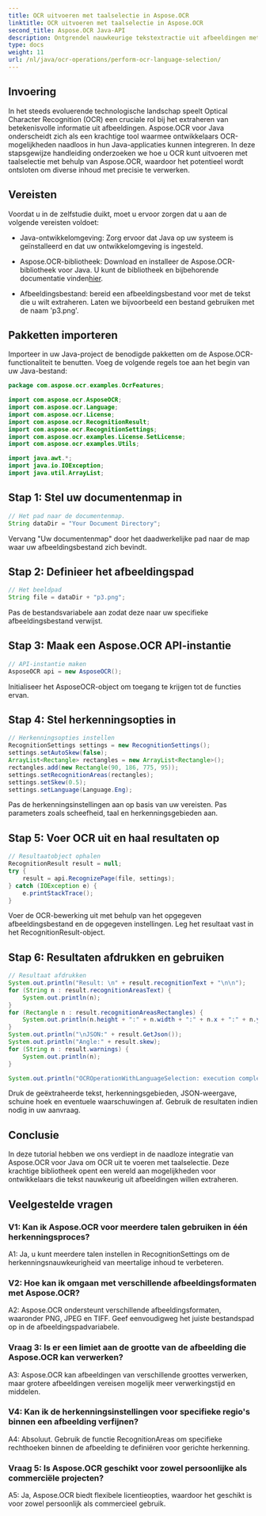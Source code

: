```yaml
---
title: OCR uitvoeren met taalselectie in Aspose.OCR
linktitle: OCR uitvoeren met taalselectie in Aspose.OCR
second_title: Aspose.OCR Java-API
description: Ontgrendel nauwkeurige tekstextractie uit afbeeldingen met Aspose.OCR voor Java. Volg onze stapsgewijze handleiding voor nauwkeurige OCR met taalselectie.
type: docs
weight: 11
url: /nl/java/ocr-operations/perform-ocr-language-selection/
---
```

## Invoering

In het steeds evoluerende technologische landschap speelt Optical Character Recognition (OCR) een cruciale rol bij het extraheren van betekenisvolle informatie uit afbeeldingen. Aspose.OCR voor Java onderscheidt zich als een krachtige tool waarmee ontwikkelaars OCR-mogelijkheden naadloos in hun Java-applicaties kunnen integreren. In deze stapsgewijze handleiding onderzoeken we hoe u OCR kunt uitvoeren met taalselectie met behulp van Aspose.OCR, waardoor het potentieel wordt ontsloten om diverse inhoud met precisie te verwerken.

## Vereisten

Voordat u in de zelfstudie duikt, moet u ervoor zorgen dat u aan de volgende vereisten voldoet:

- Java-ontwikkelomgeving: Zorg ervoor dat Java op uw systeem is geïnstalleerd en dat uw ontwikkelomgeving is ingesteld.

-  Aspose.OCR-bibliotheek: Download en installeer de Aspose.OCR-bibliotheek voor Java. U kunt de bibliotheek en bijbehorende documentatie vinden[hier](https://reference.aspose.com/ocr/java/).

- Afbeeldingsbestand: bereid een afbeeldingsbestand voor met de tekst die u wilt extraheren. Laten we bijvoorbeeld een bestand gebruiken met de naam 'p3.png'.

## Pakketten importeren

Importeer in uw Java-project de benodigde pakketten om de Aspose.OCR-functionaliteit te benutten. Voeg de volgende regels toe aan het begin van uw Java-bestand:

```java
package com.aspose.ocr.examples.OcrFeatures;

import com.aspose.ocr.AsposeOCR;
import com.aspose.ocr.Language;
import com.aspose.ocr.License;
import com.aspose.ocr.RecognitionResult;
import com.aspose.ocr.RecognitionSettings;
import com.aspose.ocr.examples.License.SetLicense;
import com.aspose.ocr.examples.Utils;

import java.awt.*;
import java.io.IOException;
import java.util.ArrayList;
```

## Stap 1: Stel uw documentenmap in

```java
// Het pad naar de documentenmap.
String dataDir = "Your Document Directory";
```

Vervang "Uw documentenmap" door het daadwerkelijke pad naar de map waar uw afbeeldingsbestand zich bevindt.

## Stap 2: Definieer het afbeeldingspad

```java
// Het beeldpad
String file = dataDir + "p3.png";
```

Pas de bestandsvariabele aan zodat deze naar uw specifieke afbeeldingsbestand verwijst.

## Stap 3: Maak een Aspose.OCR API-instantie

```java
// API-instantie maken
AsposeOCR api = new AsposeOCR();
```

Initialiseer het AsposeOCR-object om toegang te krijgen tot de functies ervan.

## Stap 4: Stel herkenningsopties in

```java
// Herkenningsopties instellen
RecognitionSettings settings = new RecognitionSettings();
settings.setAutoSkew(false);
ArrayList<Rectangle> rectangles = new ArrayList<Rectangle>();
rectangles.add(new Rectangle(90, 186, 775, 95));
settings.setRecognitionAreas(rectangles);
settings.setSkew(0.5);
settings.setLanguage(Language.Eng);
```

Pas de herkenningsinstellingen aan op basis van uw vereisten. Pas parameters zoals scheefheid, taal en herkenningsgebieden aan.

## Stap 5: Voer OCR uit en haal resultaten op

```java
// Resultaatobject ophalen
RecognitionResult result = null;
try {
    result = api.RecognizePage(file, settings);
} catch (IOException e) {
    e.printStackTrace();
}
```

Voer de OCR-bewerking uit met behulp van het opgegeven afbeeldingsbestand en de opgegeven instellingen. Leg het resultaat vast in het RecognitionResult-object.

## Stap 6: Resultaten afdrukken en gebruiken

```java
// Resultaat afdrukken
System.out.println("Result: \n" + result.recognitionText + "\n\n");
for (String n : result.recognitionAreasText) {
    System.out.println(n);
}
for (Rectangle n : result.recognitionAreasRectangles) {
    System.out.println(n.height + ":" + n.width + ":" + n.x + ":" + n.y);
}
System.out.println("\nJSON:" + result.GetJson());
System.out.println("Angle:" + result.skew);
for (String n : result.warnings) {
    System.out.println(n);
}

System.out.println("OCROperationWithLanguageSelection: execution complete");
```

Druk de geëxtraheerde tekst, herkenningsgebieden, JSON-weergave, schuine hoek en eventuele waarschuwingen af. Gebruik de resultaten indien nodig in uw aanvraag.

## Conclusie

In deze tutorial hebben we ons verdiept in de naadloze integratie van Aspose.OCR voor Java om OCR uit te voeren met taalselectie. Deze krachtige bibliotheek opent een wereld aan mogelijkheden voor ontwikkelaars die tekst nauwkeurig uit afbeeldingen willen extraheren.

## Veelgestelde vragen

### V1: Kan ik Aspose.OCR voor meerdere talen gebruiken in één herkenningsproces?

A1: Ja, u kunt meerdere talen instellen in RecognitionSettings om de herkenningsnauwkeurigheid van meertalige inhoud te verbeteren.

### V2: Hoe kan ik omgaan met verschillende afbeeldingsformaten met Aspose.OCR?

A2: Aspose.OCR ondersteunt verschillende afbeeldingsformaten, waaronder PNG, JPEG en TIFF. Geef eenvoudigweg het juiste bestandspad op in de afbeeldingspadvariabele.

### Vraag 3: Is er een limiet aan de grootte van de afbeelding die Aspose.OCR kan verwerken?

A3: Aspose.OCR kan afbeeldingen van verschillende groottes verwerken, maar grotere afbeeldingen vereisen mogelijk meer verwerkingstijd en middelen.

### V4: Kan ik de herkenningsinstellingen voor specifieke regio's binnen een afbeelding verfijnen?

A4: Absoluut. Gebruik de functie RecognitionAreas om specifieke rechthoeken binnen de afbeelding te definiëren voor gerichte herkenning.

### Vraag 5: Is Aspose.OCR geschikt voor zowel persoonlijke als commerciële projecten?

A5: Ja, Aspose.OCR biedt flexibele licentieopties, waardoor het geschikt is voor zowel persoonlijk als commercieel gebruik.